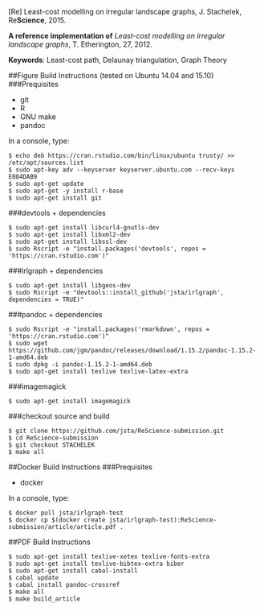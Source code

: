 
\[Re\] Least-cost modelling on irregular landscape graphs, J. Stachelek, Re**Science**, 2015.
  
**A reference implementation of** *Least-cost modelling on irregular landscape graphs*, T. Etherington, 27, 2012.

**Keywords**: Least-cost path, Delaunay triangulation, Graph Theory

##Figure Build Instructions (tested on Ubuntu 14.04 and 15.10)
###Prequisites 
 * git
 * R
 * GNU make
 * pandoc

In a console, type:

```
$ echo deb https://cran.rstudio.com/bin/linux/ubuntu trusty/ >> /etc/apt/sources.list
$ sudo apt-key adv --keyserver keyserver.ubuntu.com --recv-keys E084DAB9  
$ sudo apt-get update
$ sudo apt-get -y install r-base
$ sudo apt-get install git
```

###devtools + dependencies

```
$ sudo apt-get install libcurl4-gnutls-dev
$ sudo apt-get install libxml2-dev
$ sudo apt-get install libssl-dev
$ sudo Rscript -e "install.packages('devtools', repos = 'https://cran.rstudio.com')"
```

###irlgraph + dependencies
```
$ sudo apt-get install libgeos-dev
$ sudo Rscript -e "devtools::install_github('jsta/irlgraph', dependencies = TRUE)"
```

###pandoc + dependencies
```
$ sudo Rscript -e "install.packages('rmarkdown', repos = 'https://cran.rstudio.com')"
$ sudo wget https://github.com/jgm/pandoc/releases/download/1.15.2/pandoc-1.15.2-1-amd64.deb
$ sudo dpkg -i pandoc-1.15.2-1-amd64.deb
$ sudo apt-get install texlive texlive-latex-extra
```

###imagemagick
```
$ sudo apt-get install imagemagick
```

###checkout source and build
```
$ git clone https://github.com/jsta/ReScience-submission.git
$ cd ReScience-submission
$ git checkout STACHELEK
$ make all
```

##Docker Build Instructions
###Prequisites 
 * docker

In a console, type:

```
$ docker pull jsta/irlgraph-test
$ docker cp $(docker create jsta/irlgraph-test):ReScience-submission/article/article.pdf .
```

##PDF Build Instructions

```
$ sudo apt-get install texlive-xetex texlive-fonts-extra
$ sudo apt-get install texlive-bibtex-extra biber
$ sudo apt-get install cabal-install
$ cabal update
$ cabal install pandoc-crossref
$ make all
$ make build_article
```